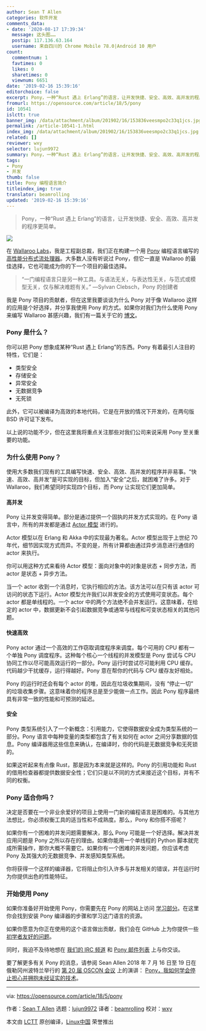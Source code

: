 ```yaml
---
author: Sean T Allen
categories: 软件开发
comments_data:
- date: '2020-08-17 17:39:34'
  message: 这头图……
  postip: 117.136.63.164
  username: 来自四川的 Chrome Mobile 78.0|Android 10 用户
count:
  commentnum: 1
  favtimes: 0
  likes: 0
  sharetimes: 0
  viewnum: 6651
date: '2019-02-16 15:39:16'
editorchoice: false
excerpt: Pony，一种“Rust 遇上 Erlang”的语言，让开发快捷、安全、高效、高并发的程序更简单。
fromurl: https://opensource.com/article/18/5/pony
id: 10541
islctt: true
banner_img: /data/attachment/album/201902/16/153836veesmpo2c33q1jcs.jpg
permalink: /article-10541-1.html
index_img: /data/attachment/album/201902/16/153836veesmpo2c33q1jcs.jpg.thumb.jpg
related: []
reviewer: wxy
selector: lujun9972
summary: Pony，一种“Rust 遇上 Erlang”的语言，让开发快捷、安全、高效、高并发的程序更简单。
tags:
- Pony
- 并发
thumb: false
title: Pony 编程语言简介
titleindex_img: true
translator: beamrolling
updated: '2019-02-16 15:39:16'
---
```



> 
> Pony，一种“Rust 遇上 Erlang”的语言，让开发快捷、安全、高效、高并发的程序更简单。
> 
> 
> 


![](/data/attachment/album/201902/16/153836veesmpo2c33q1jcs.jpg)


在 [Wallaroo Labs](http://www.wallaroolabs.com/)，我是工程副总裁，我们正在构建一个用 [Pony](https://www.ponylang.org/) 编程语言编写的 [高性能分布式流处理器](https://github.com/wallaroolabs/wallaroo)。大多数人没有听说过 Pony，但它一直是 Wallaroo 的最佳选择，它也可能成为你的下一个项目的最佳选择。



> 
> “一门编程语言只是另一种工具。与语法无关，与表达性无关，与范式或模型无关，仅与解决难题有关。” —Sylvan Clebsch，Pony 的创建者
> 
> 
> 


我是 Pony 项目的贡献者，但在这里我要谈谈为什么 Pony 对于像 Wallaroo 这样的应用是个好选择，并分享我使用 Pony 的方式。如果你对我们为什么使用 Pony 来编写 Wallaroo 甚感兴趣，我们有一篇关于它的 [博文](https://blog.wallaroolabs.com/2017/10/why-we-used-pony-to-write-wallaroo/)。


### Pony 是什么？


你可以把 Pony 想象成某种“Rust 遇上 Erlang”的东西。Pony 有着最引人注目的特性，它们是：


* 类型安全
* 存储安全
* 异常安全
* 无数据竞争
* 无死锁


此外，它可以被编译为高效的本地代码，它是在开放的情况下开发的，在两句版 BSD 许可证下发布。


以上说的功能不少，但在这里我将重点关注那些对我们公司来说采用 Pony 至关重要的功能。


### 为什么使用 Pony？


使用大多数我们现有的工具编写快速、安全、高效、高并发的程序并非易事。“快速、高效、高并发”是可实现的目标，但加入“安全”之后，就困难了许多。对于 Wallaroo，我们希望同时实现四个目标，而 Pony 让实现它们更加简单。


#### 高并发


Pony 让并发变得简单。部分是通过提供一个固执的并发方式实现的。在 Pony 语言中，所有的并发都是通过 [Actor 模型](https://en.wikipedia.org/wiki/Actor_model) 进行的。


Actor 模型以在 Erlang 和 Akka 中的实现最为著名。Actor 模型出现于上世纪 70 年代，细节因实现方式而异。不变的是，所有计算都由通过异步消息进行通信的 actor 来执行。


你可以用这种方式来看待 Actor 模型：面向对象中的对象是状态 + 同步方法，而 actor 是状态 + 异步方法。


当一个 actor 收到一个消息时，它执行相应的方法。该方法可以在只有该 actor 可访问的状态下运行。Actor 模型允许我们以并发安全的方式使用可变状态。每个 actor 都是单线程的。一个 actor 中的两个方法绝不会并发运行。这意味着，在给定的 actor 中，数据更新不会引起数据竞争或通常与线程和可变状态相关的其他问题。


#### 快速高效


Pony actor 通过一个高效的工作窃取调度程序来调度。每个可用的 CPU 都有一个单独 Pony 调度程序。这种每个核心一个线程的并发模型是 Pony 尝试与 CPU 协同工作以尽可能高效运行的一部分。Pony 运行时尝试尽可能利用 CPU 缓存。代码越少干扰缓存，运行得越好。Pony 意在帮你的代码与 CPU 缓存友好相处。


Pony 的运行时还会有每个 actor 的堆，因此在垃圾收集期间，没有 “停止一切” 的垃圾收集步骤。这意味着你的程序总是至少能做一点工作。因此 Pony 程序最终具有非常一致的性能和可预测的延迟。


#### 安全


Pony 类型系统引入了一个新概念：引用能力，它使得数据安全成为类型系统的一部分。Pony 语言中每种变量的类型都包含了有关如何在 actor 之间分享数据的信息。Pony 编译器用这些信息来确认，在编译时，你的代码是无数据竞争和无死锁的。


如果这听起来有点像 Rust，那是因为本来就是这样的。Pony 的引用功能和 Rust 的借用检查器都提供数据安全性；它们只是以不同的方式来接近这个目标，并有不同的权衡。


### Pony 适合你吗？


决定是否要在一个非业余爱好的项目上使用一门新的编程语言是困难的。与其他方法想比，你必须权衡工具的适当性和不成熟度。那么，Pony 和你搭不搭呢？


如果你有一个困难的并发问题需要解决，那么 Pony 可能是一个好选择。解决并发应用问题是 Pony 之所以存在的理由。如果你能用一个单线程的 Python 脚本就完成所需操作，那你大概不需要它。如果你有一个困难的并发问题，你应该考虑 Pony 及其强大的无数据竞争、并发感知类型系统。


你将获得一个这样的编译器，它将阻止你引入许多与并发相关的错误，并在运行时为你提供出色的性能特征。


### 开始使用 Pony


如果你准备好开始使用 Pony，你需要先在 Pony 的网站上访问 [学习部分](https://www.ponylang.org/learn/)。在这里你会找到安装 Pony 编译器的步骤和学习这门语言的资源。


如果你愿意为你正在使用的这个语言做出贡献，我们会在 GitHub 上为你提供一些 [初学者友好的问题](https://github.com/ponylang/ponyc/issues?q=is%3Aissue+is%3Aopen+label%3A%22complexity%3A+beginner+friendly%22)。


同时，我迫不及待地想在 [我们的 IRC 频道](https://webchat.freenode.net/?channels=%23ponylang) 和 [Pony 邮件列表](https://pony.groups.io/g/user) 上与你交谈。


要了解更多有关 Pony 的消息，请参阅 Sean Allen 2018 年 7 月 16 日至 19 日在俄勒冈州波特兰举行的 [第 20 届 OSCON 会议](https://conferences.oreilly.com/oscon/oscon-or) 上的演讲： [Pony，我如何学会停止担心并拥抱未经证实的技术](https://conferences.oreilly.com/oscon/oscon-or/public/schedule/speaker/213590)。




---


via: <https://opensource.com/article/18/5/pony>


作者：[Sean T Allen](https://opensource.com/users/seantallen) 选题：[lujun9972](https://github.com/lujun9972) 译者：[beamrolling](https://github.com/beamrolling) 校对：[wxy](https://github.com/wxy)


本文由 [LCTT](https://github.com/LCTT/TranslateProject) 原创编译，[Linux中国](https://linux.cn/) 荣誉推出